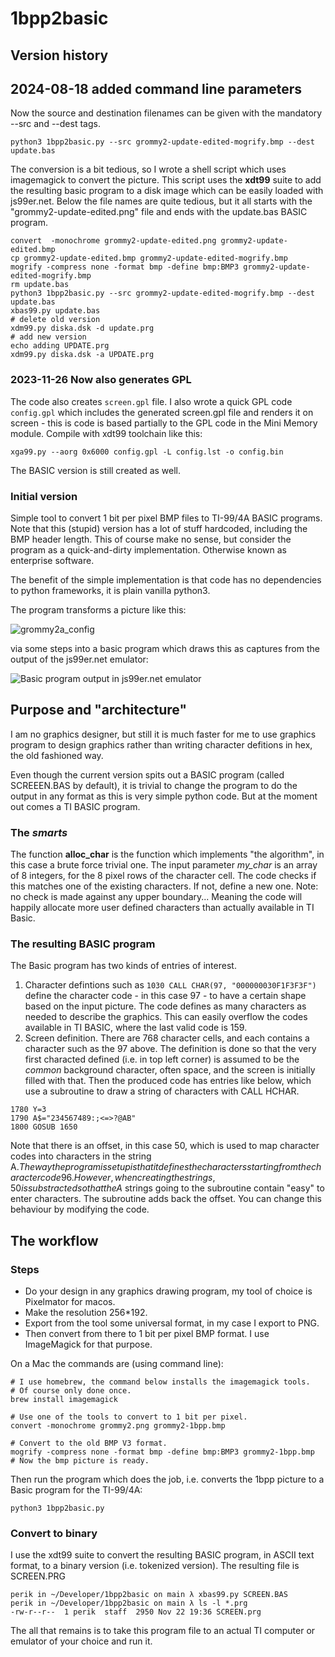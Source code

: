 # 1bpp2basic
## Version history

## 2024-08-18 added command line parameters
Now the source and destination filenames can be given with the mandatory --src and --dest tags.
```
python3 1bpp2basic.py --src grommy2-update-edited-mogrify.bmp --dest update.bas
```
The conversion is a bit tedious, so I wrote a shell script which uses imagemagick to convert the picture. This script uses the **xdt99** suite to add the resulting basic program to a disk image which can be easily loaded with js99er.net. Below the file names are quite tedious, but it all starts with the "grommy2-update-edited.png" file and ends with the update.bas BASIC program.
```
convert  -monochrome grommy2-update-edited.png grommy2-update-edited.bmp
cp grommy2-update-edited.bmp grommy2-update-edited-mogrify.bmp
mogrify -compress none -format bmp -define bmp:BMP3 grommy2-update-edited-mogrify.bmp
rm update.bas
python3 1bpp2basic.py --src grommy2-update-edited-mogrify.bmp --dest update.bas
xbas99.py update.bas
# delete old version
xdm99.py diska.dsk -d update.prg
# add new version
echo adding UPDATE.prg
xdm99.py diska.dsk -a UPDATE.prg
```


### 2023-11-26 Now also generates GPL
The code also creates `screen.gpl` file. I also wrote a quick GPL code `config.gpl` which includes the generated screen.gpl file and renders it on screen - this is code is based partially to the GPL code in the Mini Memory module.
Compile with xdt99 toolchain like this:
```
xga99.py --aorg 0x6000 config.gpl -L config.lst -o config.bin
```
The BASIC version is still created as well.

### Initial version
Simple tool to convert 1 bit per pixel BMP files to TI-99/4A BASIC programs. Note that this (stupid) version has a lot of stuff hardcoded, including the BMP header length. This of course make no sense, but consider the program as a quick-and-dirty implementation. Otherwise known as enterprise software.

The benefit of the simple implementation is that code has no dependencies to python frameworks, it is plain vanilla python3.

The program transforms a picture like this:

![grommy2a_config](https://github.com/Speccery/1bpp2basic/assets/18168418/2ab06a5c-b370-4058-82b5-58e0de39696a)

via some steps into a basic program which draws this as captures from the output of the js99er.net emulator:

![Basic program output in js99er.net emulator](https://github.com/Speccery/1bpp2basic/assets/18168418/752cab1f-cd05-4ba3-8aaa-9fd6e045ef45)


## Purpose and "architecture"
I am no graphics designer, but still it is much faster for me to use graphics program to design graphics rather than writing character defitions in hex, the old fashioned way.

Even though the current version spits out a BASIC program (called SCREEEN.BAS by default), it is trivial to change the program to do the output in any format as this is very simple python code. But at the moment out comes a TI BASIC program.

### The *smarts*
The function **alloc_char** is the function which implements "the algorithm", in this case a brute force trivial one.
The input parameter *my_char* is an array of 8 integers, for the 8 pixel rows of the character cell.
The code checks if this matches one of the existing characters. If not, define a new one.
Note: no check is made against any upper boundary... Meaning the code will happily
allocate more user defined characters than actually available in TI Basic.

### The resulting BASIC program
The Basic program has two kinds of entries of interest.

1. Character defintions such as `1030 CALL CHAR(97, "000000030F1F3F3F")` define the character code - in this case 97 - to have a certain shape based on the input picture. The code defines as many characters as needed to describe the graphics. This can easily overflow the codes available in TI BASIC, where the last valid code is 159.
2. Screen definition. There are 768 character cells, and each contains a character such as the 97 above. 
The definition is done so that the very first characted defined (i.e. in top left corner) is assumed to be the *common* background character, often space, and the screen is initially filled with that. Then the produced code has entries like below, which use a subroutine to draw a string of characters with CALL HCHAR.
```1770 X=8
1780 Y=3
1790 A$="234567489:;<=>?@AB"
1800 GOSUB 1650
```
Note that there is an offset, in this case 50, which is used to map character codes into characters in the string A$. The way the program is set up is that it defines the characters starting from the character code 96. 
However, when creating the strings, 50 is substracted so that the A$ strings going to the subroutine contain "easy" to enter characters.
The subroutine adds back the offset. You can change this behaviour by modifying the code.


## The workflow
### Steps
- Do your design in any graphics drawing program, my tool of choice is Pixelmator for macos. 
- Make the resolution 256*192. 
- Export from the tool some universal format, in my case I export to PNG. 
- Then convert from there to 1 bit per pixel BMP format. I use ImageMagick for that purpose. 

On a Mac the commands are (using command line):
```
# I use homebrew, the command below installs the imagemagick tools.
# Of course only done once.
brew install imagemagick

# Use one of the tools to convert to 1 bit per pixel.
convert -monochrome grommy2.png grommy2-1bpp.bmp

# Convert to the old BMP V3 format.
mogrify -compress none -format bmp -define bmp:BMP3 grommy2-1bpp.bmp
# Now the bmp picture is ready.
```

Then run the program which does the job, i.e. converts the 1bpp picture to a Basic program for the TI-99/4A:
```
python3 1bpp2basic.py
```

### Convert to binary
I use the xdt99 suite to convert the resulting BASIC program, in ASCII text format, to a binary version (i.e. tokenized version). The resulting file is SCREEN.PRG
```
perik in ~/Developer/1bpp2basic on main λ xbas99.py SCREEN.BAS
perik in ~/Developer/1bpp2basic on main λ ls -l *.prg
-rw-r--r--  1 perik  staff  2950 Nov 22 19:36 SCREEN.prg
```
The all that remains is to take this program file to an actual TI computer or emulator of your choice and run it.
